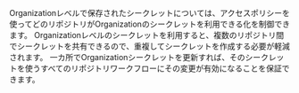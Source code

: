 Organizationレベルで保存されたシークレットについては、アクセスポリシーを使ってどのリポジトリがOrganizationのシークレットを利用できる化を制御できます。 Organizationレベルのシークレットを利用すると、複数のリポジトリ間でシークレットを共有できるので、重複してシークレットを作成する必要が軽減されます。 一カ所でOrganizationシークレットを更新すれば、そのシークレットを使うすべてのリポジトリワークフローにその変更が有効になることを保証できます。
